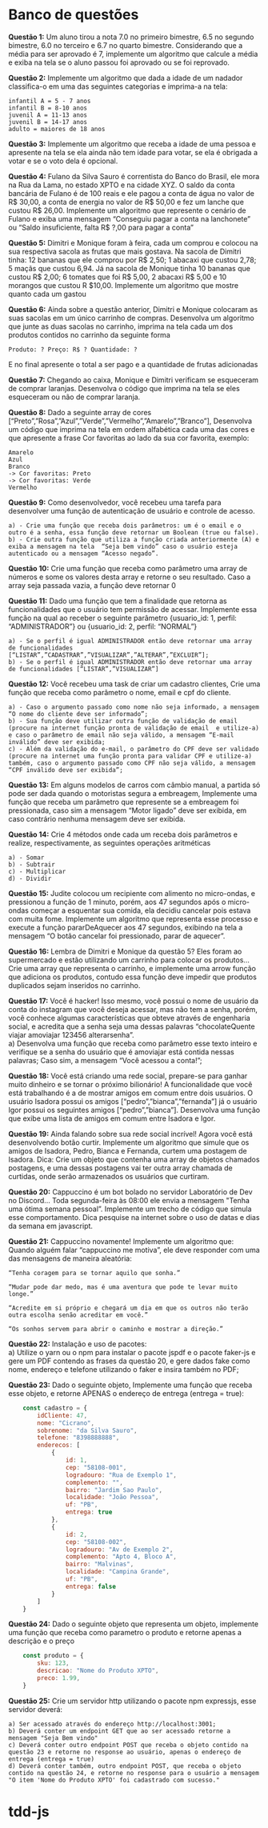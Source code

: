 
# Banco de questões

**Questão 1:** Um aluno tirou a nota 7.0 no primeiro bimestre, 6.5 no segundo bimestre, 6.0 no terceiro e 6.7 no quarto bimestre. Considerando que a média para ser aprovado é 7, implemente um algoritmo que calcule a média e exiba na tela se o aluno passou foi aprovado ou se foi reprovado.

**Questão 2:** Implemente um algoritmo que dada a idade de um nadador classifica-o em uma das seguintes categorias e imprima-a na tela:

    infantil A = 5 - 7 anos  
    infantil B = 8-10 anos  
    juvenil A = 11-13 anos  
    juvenil B = 14-17 anos  
    adulto = maiores de 18 anos  


**Questão 3:** Implemente um algoritmo que receba a idade de uma pessoa e apresente na tela se ela ainda não tem idade para votar, se ela é obrigada a votar e se o voto dela é opcional.

**Questão 4:** Fulano da Silva Sauro é correntista do Banco do Brasil, ele mora na Rua da Lama, no estado XPTO e na cidade XYZ. O saldo da conta bancária de Fulano é de 100 reais e ele pagou a conta de água no valor de R$ 30,00, a conta de energia no valor de R$ 50,00 e fez um lanche que custou R$ 26,00. Implemente um algoritmo que represente o cenário de Fulano e exiba uma mensagem “Conseguiu pagar a conta na lanchonete” ou “Saldo insuficiente, falta R$ ?,00 para pagar a conta”

**Questão 5:** Dimitri e Monique foram à feira, cada um comprou e colocou na sua respectiva sacola as frutas que mais gostava. Na sacola de Dimitri tinha: 12 bananas que ele comprou por R$ 2,50; 1 abacaxi que custou 2,78; 5 maçãs que custou 6,94. Já na sacola de Monique tinha 10 bananas que custou R$ 2,00; 6 tomates que foi R$ 5,00, 2 abacaxi R$ 5,00 e 10 morangos que custou R $10,00. Implemente um algoritmo que mostre quanto cada um gastou

**Questão 6:** Ainda sobre a questão anterior, Dimitri e Monique colocaram as suas sacolas em um único carrinho de compras. Desenvolva um algoritmo que junte as duas sacolas no carrinho, imprima na tela cada um dos produtos contidos no carrinho da seguinte forma


    Produto: ? Preço: R$ ? Quantidade: ?  


E no final apresente o total a ser pago e a quantidade de frutas adicionadas

**Questão 7:** Chegando ao caixa, Monique e Dimitri verificam se esqueceram de comprar laranjas. Desenvolva o código que imprima na tela se eles esqueceram ou não de comprar laranja.

**Questão 8:** Dado a seguinte array de cores [“Preto”,”Rosa”,”Azul”,”Verde”,”Vermelho”,”Amarelo”,”Branco”], Desenvolva um código que imprima na tela em ordem alfabética cada uma das cores e que apresente a frase Cor favoritas ao lado da sua cor favorita, exemplo:

    Amarelo  
    Azul  
    Branco  
    -> Cor favoritas: Preto  
    -> Cor favoritas: Verde  
    Vermelho  



**Questão 9:** Como desenvolvedor, você recebeu uma tarefa para desenvolver uma função de autenticação de usuário e controle de acesso.

    a) - Crie uma função que receba dois parâmetros: um é o email e o outro é a senha, essa função deve retornar um Boolean (true ou false).  
    b) - Crie outra função que utiliza a função criada anteriormente (A) e exiba a mensagem na tela  “Seja bem vindo” caso o usuário esteja autenticado ou a mensagem “Acesso negado”.  


**Questão 10:** Crie uma função que receba como parâmetro uma array de números e some os valores desta array e retorne o seu resultado. Caso a array seja passada vazia, a função deve retornar 0

**Questão 11:** Dado uma função que tem a finalidade que retorna as funcionalidades que o usuário tem permissão de acessar. Implemente essa função na qual ao receber o seguinte  parâmetro {usuario_id: 1, perfil: “ADMINISTRADOR”} ou {usuario_id: 2, perfil: “NORMAL”}

    a) - Se o perfil é igual ADMINISTRADOR então deve retornar uma array de funcionalidades [“LISTAR”,”CADASTRAR”,”VISUALIZAR”,”ALTERAR”,”EXCLUIR”];  
    b) - Se o perfil é igual ADMINISTRADOR então deve retornar uma array de funcionalidades [“LISTAR”,”VISUALIZAR”]  


**Questão 12:**  Você recebeu uma task de criar um cadastro clientes, Crie uma função que receba como parâmetro o nome, email e cpf do cliente.

    a) - Caso o argumento passado como nome não seja informado, a mensagem “O nome do cliente deve ser informado”;  
    b) - Sua função deve utilizar outra função de validação de email (procure na internet função pronta de validação de email  e utilize-a) e caso o parâmetro de email não seja válido, a mensagem “E-mail inválido” deve ser exibida;  
    c) - Além da validação do e-mail, o parâmetro do CPF deve ser validado (procure na internet uma função pronta para validar CPF e utilize-a) também, caso o argumento passado como CPF não seja válido, a mensagem “CPF inválido deve ser exibida”;  


**Questão 13:** Em alguns modelos de carros com câmbio manual, a partida só pode ser dada quando o motoristas segura a embreagem, Implemente uma função que receba um parâmetro que represente se a embreagem foi pressionada, caso sim a mensagem “Motor ligado” deve ser exibida, em caso contrário nenhuma mensagem deve ser exibida.

**Questão 14:** Crie 4 métodos onde cada um receba dois parâmetros e realize, respectivamente, as seguintes operações aritméticas

    a) - Somar  
    b) - Subtrair  
    c) - Multiplicar  
    d) - Dividir  


**Questão 15:** Judite colocou um recipiente com alimento no micro-ondas, e pressionou a função de 1 minuto, porém, aos 47 segundos após o micro-ondas começar a esquentar sua comida, ela decidiu cancelar pois estava com muita fome. Implemente um algoritmo que representa esse processo e execute a função pararDeAquecer aos 47 segundos, exibindo na tela a mensagem “O botão cancelar foi pressionado, parar de aquecer”.

**Questão 16:** Lembra de Dimitri e Monique da questão 5?  Eles foram ao supermercado e estão utilizando um carrinho para colocar os produtos… Crie uma array que representa o carrinho, e implemente uma arrow função que adiciona os produtos, contudo essa função deve impedir que produtos duplicados sejam inseridos no carrinho.

**Questão 17:**  Você é hacker! Isso mesmo, você possui o nome de usuário da conta do instagram que você deseja acessar, mas não tem a senha, porém, você conhece algumas características que obteve através de engenharia social, e acredita que a senha seja uma dessas palavras “chocolateQuente viajar amoviajar 123456 alterarsenha”.  
a) Desenvolva uma função que receba como parâmetro esse texto inteiro e verifique se a senha do usuário que é amoviajar está contida nessas palavras; Caso sim, a mensagem “Você acessou a conta!”;

**Questão 18:** Você está criando uma rede social, prepare-se para ganhar muito dinheiro e se tornar o próximo bilionário! A funcionalidade que você está trabalhando é a de mostrar amigos em comum entre dois usuários. O usuário Isadora possui os amigos [“pedro”,”bianca”,”fernanda”] já o usuário Igor possui os seguintes amigos [“pedro”,”bianca”]. Desenvolva uma função que exibe uma lista de amigos em comum entre Isadora e Igor.

**Questão 19:** Ainda falando sobre sua rede social incrível! Agora você está desenvolvendo botão curtir. Implemente um algoritmo que simule que os amigos de Isadora, Pedro, Bianca e Fernanda, curtem uma postagem de Isadora. Dica: Crie um objeto que contenha uma array de objetos chamados postagens, e uma dessas postagens vai ter outra array chamada de curtidas, onde serão armazenados os usuários que curtiram.

**Questão 20:** Cappuccino é um bot bolado no servidor Laboratório de Dev no Discord… Toda segunda-feira às 08:00 ele envia a mensagem "Tenha uma ótima semana pessoal”. Implemente um trecho de código que simula esse comportamento. Dica pesquise na internet sobre o uso de datas e dias da semana em javascript.

**Questão 21:** Cappuccino novamente! Implemente um algoritmo que: Quando alguém falar “cappuccino me motiva”, ele deve responder com uma das mensagens de maneira aleatória:

    “Tenha coragem para se tornar aquilo que sonha.”  
    
    “Mudar pode dar medo, mas é uma aventura que pode te levar muito longe.”  
      
    “Acredite em si próprio e chegará um dia em que os outros não terão outra escolha senão acreditar em você.”
      
    “Os sonhos servem para abrir o caminho e mostrar a direção.”  

**Questão 22:** Instalação e uso de pacotes:  
a) Utilize o yarn ou o npm para instalar o pacote jspdf e o pacote faker-js e gere um PDF contendo as frases da questão 20, e gere dados fake como nome, endereço e telefone utilizando o faker e insira também no PDF;

**Questão 23:** Dado o seguinte objeto, Implemente uma função que receba esse objeto, e retorne APENAS o endereço de entrega (entrega = true):

```js
    const cadastro = {
        idCliente: 47,
        nome: "Cicrano",
        sobrenome: "da Silva Sauro",
        telefone: "8398888888",
        enderecos: [
            {
                id: 1,
                cep: "58108-001",
                logradouro: "Rua de Exemplo 1",
                complemento: "",
                bairro: "Jardim Sao Paulo",
                localidade: "João Pessoa",
                uf: "PB",
                entrega: true
            },
            {
                id: 2,
                cep: "58108-002",
                logradouro: "Av de Exemplo 2",
                complemento: "Apto 4, Bloco A",
                bairro: "Malvinas",
                localidade: "Campina Grande",
                uf: "PB",
                entrega: false
            }
        ]
    }
```

**Questão 24:** Dado o seguinte objeto que representa um objeto, implemente uma função que receba como parametro o produto e retorne apenas a descrição e o preço

```js
    const produto = {
        sku: 123,
        descricao: "Nome do Produto XPTO",
        preco: 1.99,
    }
```

**Questão 25:** Crie um servidor http utilizando o pacote npm expressjs, esse servidor deverá:

    a) Ser acessado através do endereço http://localhost:3001;
    b) Deverá conter um endpoint GET que ao ser acessado retorne a mensagem "Seja Bem vindo"
    c) Deverá conter outro endpoint POST que receba o objeto contido na questão 23 e retorne no response ao usuário, apenas o endereço de entrega (entrega = true)
    d) Deverá conter também, outro endpoint POST, que receba o objeto contido na questão 24, e retorne no response para o usuário a mensagem "O item 'Nome do Produto XPTO' foi cadastrado com sucesso."  
# tdd-js
